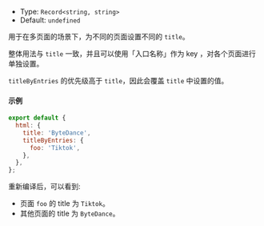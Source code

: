 - Type: `Record<string, string>`
- Default: `undefined`

用于在多页面的场景下，为不同的页面设置不同的 `title`。

整体用法与 `title` 一致，并且可以使用「入口名称」作为 key ，对各个页面进行单独设置。

`titleByEntries` 的优先级高于 `title`，因此会覆盖 `title` 中设置的值。

#### 示例

```js
export default {
  html: {
    title: 'ByteDance',
    titleByEntries: {
      foo: 'Tiktok',
    },
  },
};
```

重新编译后，可以看到:

- 页面 `foo` 的 title 为 `Tiktok`。
- 其他页面的 title 为 `ByteDance`。
